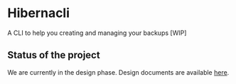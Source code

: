 # Hibernacli

A CLI to help you creating and managing your backups [WIP]

## Status of the project

We are currently in the design phase. Design documents are available [here](design/01_proposal).
